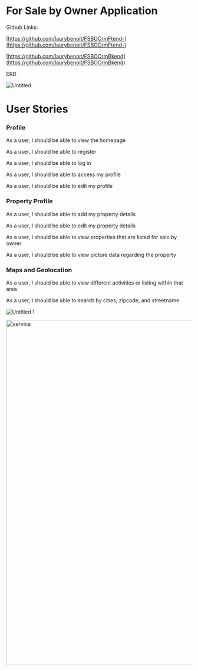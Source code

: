 # For Sale by Owner Application

Github Links:

[https://github.com/laurybenoit/FSBOCrmFtend-](https://github.com/laurybenoit/FSBOCrmFtend-)

[https://github.com/laurybenoit/FSBOCrmBkend](https://github.com/laurybenoit/FSBOCrmBkend)

ERD 

![Untitled](https://user-images.githubusercontent.com/44215076/151292511-bc4e9b65-edc3-4a5e-abf2-bf7ff1ab4922.png)

# User Stories

### **Profile**

As a user, I should be able to view the homepage

As a user, I should be able to register

As a user, I should be able to log in

As a user, I should be able to access my profile

As a user, I should be able to edit my profile

### Property Profile

As a user, I should be able to add my property details

As a user, I should be able to edit my property details

As a user, I should be able to view properties that are listed for sale by owner

As a user, I should be able to  view picture data regarding the property

### Maps and Geolocation

As a user, I should be able to view different activities or listing within that area

As a user, I should be able to search by cities, zipcode, and streetname


![Untitled 1](https://user-images.githubusercontent.com/44215076/151292556-8de4ef86-cdf4-476f-8b17-06944c1424b2.png)



<img width="937" alt="service" src="https://user-images.githubusercontent.com/44215076/151294391-8698e6bc-6df3-4091-8015-056f7ef55bac.png">

